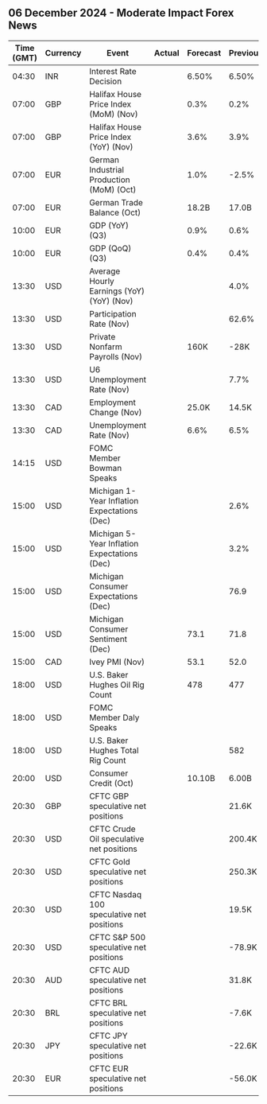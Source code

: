 ## 06 December 2024 - Moderate Impact Forex News

| Time (GMT) | Currency | Event | Actual | Forecast | Previous |
|------|----------|-------|--------|----------|----------|
| 04:30 | INR | Interest Rate Decision |  | 6.50% | 6.50% |
| 07:00 | GBP | Halifax House Price Index (MoM) (Nov) |  | 0.3% | 0.2% |
| 07:00 | GBP | Halifax House Price Index (YoY) (Nov) |  | 3.6% | 3.9% |
| 07:00 | EUR | German Industrial Production (MoM) (Oct) |  | 1.0% | -2.5% |
| 07:00 | EUR | German Trade Balance (Oct) |  | 18.2B | 17.0B |
| 10:00 | EUR | GDP (YoY) (Q3) |  | 0.9% | 0.6% |
| 10:00 | EUR | GDP (QoQ) (Q3) |  | 0.4% | 0.4% |
| 13:30 | USD | Average Hourly Earnings (YoY) (YoY) (Nov) |  |  | 4.0% |
| 13:30 | USD | Participation Rate (Nov) |  |  | 62.6% |
| 13:30 | USD | Private Nonfarm Payrolls (Nov) |  | 160K | -28K |
| 13:30 | USD | U6 Unemployment Rate (Nov) |  |  | 7.7% |
| 13:30 | CAD | Employment Change (Nov) |  | 25.0K | 14.5K |
| 13:30 | CAD | Unemployment Rate (Nov) |  | 6.6% | 6.5% |
| 14:15 | USD | FOMC Member Bowman Speaks |  |  |  |
| 15:00 | USD | Michigan 1-Year Inflation Expectations (Dec) |  |  | 2.6% |
| 15:00 | USD | Michigan 5-Year Inflation Expectations (Dec) |  |  | 3.2% |
| 15:00 | USD | Michigan Consumer Expectations (Dec) |  |  | 76.9 |
| 15:00 | USD | Michigan Consumer Sentiment (Dec) |  | 73.1 | 71.8 |
| 15:00 | CAD | Ivey PMI (Nov) |  | 53.1 | 52.0 |
| 18:00 | USD | U.S. Baker Hughes Oil Rig Count |  | 478 | 477 |
| 18:00 | USD | FOMC Member Daly Speaks |  |  |  |
| 18:00 | USD | U.S. Baker Hughes Total Rig Count |  |  | 582 |
| 20:00 | USD | Consumer Credit (Oct) |  | 10.10B | 6.00B |
| 20:30 | GBP | CFTC GBP speculative net positions |  |  | 21.6K |
| 20:30 | USD | CFTC Crude Oil speculative net positions |  |  | 200.4K |
| 20:30 | USD | CFTC Gold speculative net positions |  |  | 250.3K |
| 20:30 | USD | CFTC Nasdaq 100 speculative net positions |  |  | 19.5K |
| 20:30 | USD | CFTC S&P 500 speculative net positions |  |  | -78.9K |
| 20:30 | AUD | CFTC AUD speculative net positions |  |  | 31.8K |
| 20:30 | BRL | CFTC BRL speculative net positions |  |  | -7.6K |
| 20:30 | JPY | CFTC JPY speculative net positions |  |  | -22.6K |
| 20:30 | EUR | CFTC EUR speculative net positions |  |  | -56.0K |
